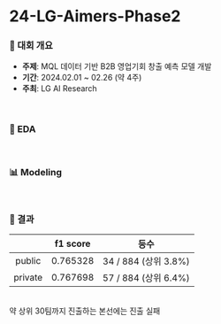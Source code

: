 # 24-LG-Aimers-Phase2
### 📢 대회 개요
- **주제**: MQL 데이터 기반 B2B 영업기회 창출 예측 모델 개발
- **기간**: 2024.02.01 ~ 02.26 (약 4주)
- **주최**: LG AI Research
<br>

### 📝 EDA

<br>

### 📊 Modeling 

<br>

### 🏅 결과
|  | f1 score | 등수 |
| :-: | :-: | :-: |
| public | 0.765328 | 34 / 884 (상위 3.8%) |
| private | 0.767698 | 57 / 884 (상위 6.4%) |

<br>
약 상위 30팀까지 진출하는 본선에는 진출 실패
